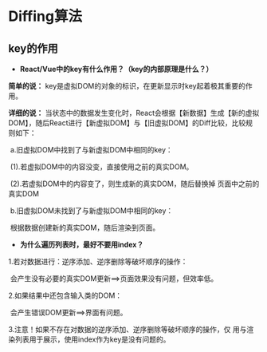 # Diffing算法



## key的作用

- **React/Vue中的key有什么作用？（key的内部原理是什么？）**

**简单的说：** key是虚拟DOM的对象的标识，在更新显示时key起着极其重要的作用。

**详细的说：** 当状态中的数据发生变化时，React会根据【新数据】生成【新的虚拟DOM】，随后React进行【新虚拟DOM】与【旧虚拟DOM】的Diff比较，比较规则如下：

​	a.旧虚拟DOM中找到了与新虚拟DOM中相同的key：

​		(1).若虚拟DOM中的内容没变，直接使用之前的真实DOM。

​		(2).若虚拟DOM中的内容变了，则生成新的真实DOM，随后替换掉		页面中之前的真实DOM



​	b.旧虚拟DOM未找到了与新虚拟DOM中相同的key：

​		根据数据创建新的真实DOM，随后渲染到页面。





- **为什么遍历列表时，最好不要用index？**

1.若对数据进行：逆序添加、逆序删除等破坏顺序的操作：

​	会产生没有必要的真实DOM更新==>页面效果没有问题，但效率低。

2.如果结果中还包含输入类的DOM：

​	会产生错误DOM更新==>界面有问题。

3.注意！如果不存在对数据的逆序添加、逆序删除等破坏顺序的操作，仅	用与渲染列表用于展示，使用index作为key是没有问题的。